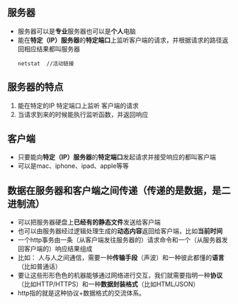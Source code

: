## 服务器
- 服务器可以是**专业**服务器也可以是**个人**电脑
- 能在**特定（IP）服务器**的**特定端口**上监听客户端的请求，并根据请求的路径返回相应结果都叫服务器
    ```
    netstat  //活动链接
    ```
## 服务器的特点
1. 能在特定的IP 特定端口上监听 客户端的请求
2. 当请求到来的时候能执行监听函数，并返回响应

## 客户端
- 只要能向**特定（IP）服务器**的**特定端口**发起请求并接受响应的都叫客户端
- 可以是mac、iphone、ipad、apple等等

## 数据在服务器和客户端之间传递（传递的是数据，是二进制流）
- 可以把服务器硬盘上**已经有的静态文件**发送给客户端
- 也可以由服务器经过逻辑处理生成的**动态内容**返回给客户端，比如**当前时间**
- 一个http事务由一条（从客户端发往服务器的）请求命令和一个（从服务器发回客户端的）响应结果组成
- 比如： 人与人之间通信，需要一种**传输手段**（声波）和一种彼此都懂的**语言**（比如普通话）
- 要让这些形形色色的机器能够通过网络进行交互，我们就需要指明一种**协议**（比如HTTP/HTTPS）和一种**数据封装格式**（比如HTML/JSON）
- http指的就是这种协议+数据格式的交流体系。